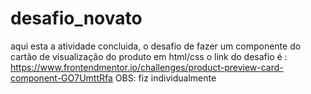 # desafio_novato
aqui esta a atividade concluida, o desafio de fazer um componente do cartão de visualização do produto em html/css
o link do desafio é :
https://www.frontendmentor.io/challenges/product-preview-card-component-GO7UmttRfa
OBS:  fiz individualmente
